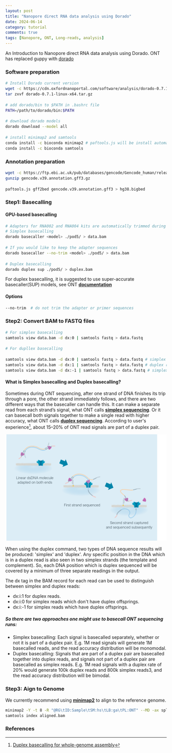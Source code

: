 ```yaml
---
layout: post
title: "Nanopore direct RNA data analysis using Dorado"
date: 2024-06-14
category: tutorial
comments: true
tags: [Nanopore, ONT, Long-reads, analysis]
---
```


An Introduction to Nanopore direct RNA data analysis using Dorado.
ONT has replaced guppy with [dorado](https://github.com/nanoporetech/dorado)

<!--more-->

### Software preparation

```bash
# Install Dorado current version
wget -c https://cdn.oxfordnanoportal.com/software/analysis/dorado-0.7.1-linux-x64.tar.gz
tar zxvf dorado-0.7.1-linux-x64.tar.gz

# add dorado/bin to $PATH in .bashrc file
PATH=/path/to/dorado/bin:$PATH

# download dorado models
dorado download --model all

# install minimap2 and samtools
conda install -c bioconda minimap2 # paftools.js will be install automatically.
conda install -c bioconda samtools
```

### Annotation preparation
```bash
wget -c https://ftp.ebi.ac.uk/pub/databases/gencode/Gencode_human/release_39/gencode.v39.annotation.gff3.gz
gunzip gencode.v39.annotation.gff3.gz

paftools.js gff2bed gencode.v39.annotation.gff3 > hg38.bigbed
```

### Step1: Basecalling


#### GPU-based basecalling
```bash
# Adapters for RNA002 and RNA004 kits are automatically trimmed during basecalling
# Simplex basecalling
dorado basecaller <model> ./pod5/ > data.bam

# If you would like to keep the adapter sequences
dorado basecaller --no-trim <model> ./pod5/ > data.bam

# Duplex basecalling
dorado duplex sup ./pod5/ > duplex.bam
```
For duplex basecalling, it is suggested to use super-accurate basecaller(SUP) models, see ONT [__documentation__](https://community.nanoporetech.com/info_sheets/kit-14-device-and-informatics/v/k14_s1019_v1_revk_29jun2022/basecalling-kit-14-duplex-data)

#### Options
```bash
--no-trim  # do not trim the adapter or primer sequences
```

### Step2: Convert BAM to FASTQ files
```bash
# For simplex basecalling
samtools view data.bam -d dx:0 | samtools fastq > data.fastq

# For dupllex basecalling

samtools view data.bam -d dx:0 | samtools fastq > data.fastq # simplex reads which don't have duplex offsprings
samtools view data.bam -d dx:1 | samtools fastq > data.fastq # duplex reads
samtools view data.bam -d dx:-1 | samtools fastq > data.fastq # simplex reads which have duplex offsprings
```

#### What is Simplex basecalling and Duplex basecalling?
Sometimes during ONT sequencing, after one strand of DNA finishes its trip through a pore, the other strand immediately follows, and there are two different ways that the basecaller can handle this. It can make a separate read from each strand’s signal, what ONT calls [__simplex sequencing__](https://nanoporetech.com/platform/accuracy/simplex). Or it can basecall both signals together to make a single read with higher accuracy, what ONT calls [__duplex sequencing__](https://nanoporetech.com/platform/accuracy/duplex). According to user's experience[^ref1], about 15–20% of ONT read signals are part of a duplex pair.

![center](/figures/2024-06-14-ONT-direct-RNA-Data-Analysis-using-Dorado/duplex.png)

When using the duplex command, two types of DNA sequence results will be produced: 'simplex' and 'duplex'. Any specific position in the DNA which is in a duplex read is also seen in two simplex strands (the template and complement). So, each DNA position which is duplex sequenced will be covered by a minimum of three separate readings in the output.

The dx tag in the BAM record for each read can be used to distinguish between simplex and duplex reads:

* dx:i:1 for duplex reads.
* dx:i:0 for simplex reads which don't have duplex offsprings.
* dx:i:-1 for simplex reads which have duplex offsprings.

##### So there are two approaches one might use to basecall ONT sequencing runs:

* Simplex basecalling: Each signal is basecalled separately, whether or not it is part of a duplex pair. E.g. 1M read signals will generate 1M basecalled reads, and the read accuracy distribution will be monomodal.
* Duplex basecalling: Signals that are part of a duplex pair are basecalled together into duplex reads, and signals not part of a duplex pair are basecalled as simplex reads. E.g. 1M read signals with a duplex rate of 20% would generate 100k duplex reads and 800k simplex reads3, and the read accuracy distribution will be bimodal.


### Step3: Aign to Genome
We currently recommend using [__minimap2__](https://github.com/lh3/minimap2) to align to the reference genome.

```bash
minimap2 -Y -t 8 -R "@RG\tID:Sample\tSM:hs\tLB:ga\tPL:ONT" --MD -ax splice -uf -k14 --junc-bed hg38.bigbed hg38.fasta data.fastq | samtools sort -@ 8 -O BAM -o aligned.bam -
samtools index aligned.bam
```


### References
[^ref1]: [Duplex basecalling for whole-genome assembly](https://rrwick.github.io/2024/05/08/duplex_assemblies.html)

